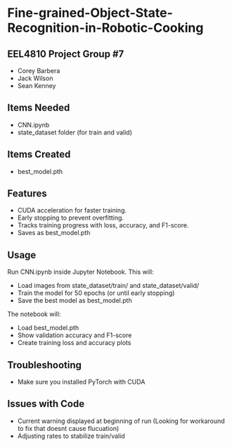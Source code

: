 # **Fine-grained-Object-State-Recognition-in-Robotic-Cooking**

## **EEL4810 Project Group #7**
- Corey Barbera
- Jack Wilson
- Sean Kenney

## **Items Needed**
- CNN.ipynb
- state_dataset folder (for train and valid)

## **Items Created**
- best_model.pth

## **Features**
- CUDA acceleration for faster training.
- Early stopping to prevent overfitting.
- Tracks training progress with loss, accuracy, and F1-score.
- Saves as best_model.pth

## **Usage**
Run CNN.ipynb inside Jupyter Notebook.
This will:
- Load images from state_dataset/train/ and state_dataset/valid/
- Train the model for 50 epochs (or until early stopping)
- Save the best model as best_model.pth

The notebook will:
- Load best_model.pth
- Show validation accuracy and F1-score
- Create training loss and accuracy plots

## **Troubleshooting**
- Make sure you installed PyTorch with CUDA

## **Issues with Code**
- Current warning displayed at beginning of run (Looking for workaround to fix that doesnt cause flucuation)
- Adjusting rates to stabilize train/valid
